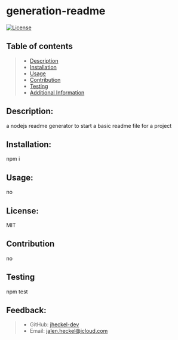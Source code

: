 # generation-readme
  [![License](https://img.shields.io/badge/License-undefined-blue.svg)](https://opensource.org/licenses/undefined)

  ## Table of contents
  > - [Description](#description)
  > - [Installation](#installation)
  > - [Usage](#usage)
  > - [Contribution](#contribution)
  > - [Testing](#testing)
  > - [Additional Information](#questions)

  ## Description:
  a nodejs readme generator to start a basic readme file for a project

  ## Installation:
  npm i

  ## Usage:
  no

  ## License:
  MIT

  ## Contribution
  no

  ## Testing
  npm test

  ## Feedback:

  > - GitHub:
  [jheckel-dev](https://github.com/jheckel-dev)
  > - Email: jalen.heckel@icloud.com


